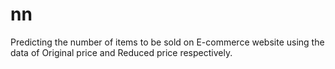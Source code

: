 # nn
Predicting the number of items to be sold on E-commerce website using the data of Original price and Reduced price respectively.

